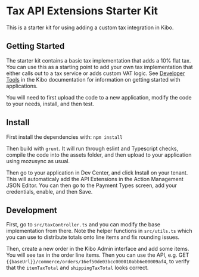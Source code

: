 # Tax API Extensions Starter Kit

This is a starter kit for using adding a custom tax integration in Kibo.

## Getting Started

The starter kit contains a basic tax implementation that adds a 10% flat tax. You can use this as a starting point to add your own tax implementation that either calls out to a tax service or adds custom VAT logic. See [Developer Tools](https://docs.kibocommerce.com/help/developer-tools) in the Kibo documentation for information on getting started with applications.

You will need to first upload the code to a new application, modify the code to your needs, install, and then test.

## Install

First install the dependencies with: `npm install`

Then build with `grunt`. It will run through eslint and Typescript checks, compile the code into the assets folder, and then upload to your application using mozusync as usual.

Then go to your application in Dev Center, and click Install on your tenant. This will automaticaly add the API Extensions in the Action Management JSON Editor. You can then go to the Payment Types screen, add your credentials, enable, and then Save.

## Development

First, go to `src/taxController.ts` and you can modify the base implementation from there. Note the helper functions in `src/utils.ts` which you can use to distribute totals onto line items and fix rounding issues.

Then, create a new order in the Kibo Admin interface and add some items. You will see tax in the order line items. Then you can use the API, e.g. GET `{{baseUrl}}/commerce/orders/16ef50de03bcc000010abb6e00009af4`, to verify that the `itemTaxTotal` and `shippingTaxTotal` looks correct.


